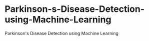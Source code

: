 # Parkinson-s-Disease-Detection-using-Machine-Learning
Parkinson's Disease Detection using Machine Learning
